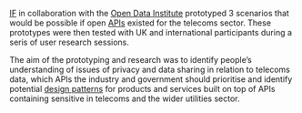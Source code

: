 [IF](https://projectsbyif.com) in collaboration with the [Open Data Institute](https://theodi.org) prototyped 3 scenarios that would be possible if open [APIs](https://en.wikipedia.org/wiki/Application_programming_interface) existed for the telecoms sector. These prototypes were then tested with UK and international participants during a seris of user research sessions.

The aim of the prototyping and research was to identify people&rsquo;s understanding of issues of privacy and data sharing in relation to telecoms data, which APIs the industry and government should prioritise and identify potential [design patterns](https://catalogue.projectsbyif.com) for products and services built on top of APIs containing sensitive in telecoms and the wider utilities sector.